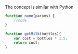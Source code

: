 The concept is similar with Python

```Javascript
function name(params) {
    //code
}
```


```Javascript
function getMilk(bottles){
	var cost = bottles * 1.5;
	return cost;
}
```
